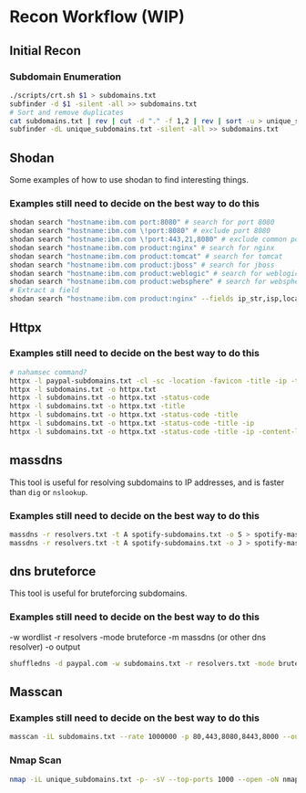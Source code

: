 # Recon Workflow (WIP)

## Initial Recon

### Subdomain Enumeration

```bash
./scripts/crt.sh $1 > subdomains.txt
subfinder -d $1 -silent -all >> subdomains.txt
# Sort and remove duplicates
cat subdomains.txt | rev | cut -d "." -f 1,2 | rev | sort -u > unique_subdomains.txt
subfinder -dL unique_subdomains.txt -silent -all >> subdomains.txt
```

## Shodan

Some examples of how to use shodan to find interesting things.

### Examples still need to decide on the best way to do this

```bash
shodan search "hostname:ibm.com port:8080" # search for port 8080
shodan search "hostname:ibm.com \!port:8080" # exclude port 8080
shodan search "hostname:ibm.com \!port:443,21,8080" # exclude common ports
shodan search "hostname:ibm.com product:nginx" # search for nginx
shodan search "hostname:ibm.com product:tomcat" # search for tomcat
shodan search "hostname:ibm.com product:jboss" # search for jboss
shodan search "hostname:ibm.com product:weblogic" # search for weblogic
shodan search "hostname:ibm.com product:websphere" # search for websphere
# Extract a field
shodan search "hostname:ibm.com product:nginx" --fields ip_str,isp,location,org,os,product,timestamp
```

## Httpx

### Examples still need to decide on the best way to do this

```bash
# nahamsec command?
httpx -l paypal-subdomains.txt -cl -sc -location -favicon -title -ip -tech-detect -ports 80,443,8080,8443,8000 -probe-all-ips -o paypal-httpx.txt -follow-redirects
httpx -l subdomains.txt -o httpx.txt
httpx -l subdomains.txt -o httpx.txt -status-code
httpx -l subdomains.txt -o httpx.txt -title
httpx -l subdomains.txt -o httpx.txt -status-code -title
httpx -l subdomains.txt -o httpx.txt -status-code -title -ip
httpx -l subdomains.txt -o httpx.txt -status-code -title -ip -content-length

```

## massdns

This tool is useful for resolving subdomains to IP addresses, and is faster than `dig` or `nslookup`.

### Examples still need to decide on the best way to do this

```bash
massdns -r resolvers.txt -t A spotify-subdomains.txt -o S > spotify-massdns.txt
massdns -r resolvers.txt -t A spotify-subdomains.txt -o J > spotify-massdns.json
```

## dns bruteforce

This tool is useful for bruteforcing subdomains.

### Examples still need to decide on the best way to do this

-w wordlist
-r resolvers
-mode bruteforce
-m massdns (or other dns resolver)
-o output

```bash
shuffledns -d paypal.com -w subdomains.txt -r resolvers.txt -mode bruteforce -m massdns -o paypal-subdomains.txt
```

## Masscan

### Examples still need to decide on the best way to do this

```bash
masscan -iL subdomains.txt --rate 1000000 -p 80,443,8080,8443,8000 --output-format json --output-file masscan.json
```

### Nmap Scan

```bash
nmap -iL unique_subdomains.txt -p- -sV --top-ports 1000 --open -oN nmap.txt
```
